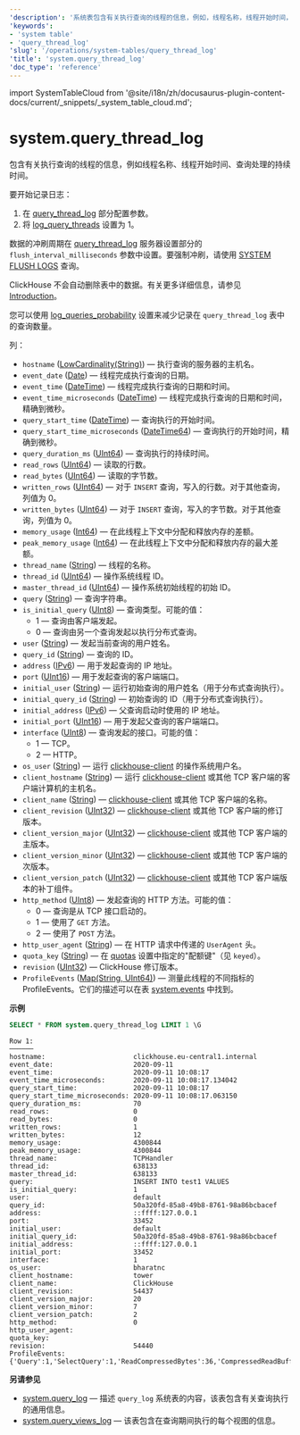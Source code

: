 ```yaml
---
'description': '系统表包含有关执行查询的线程的信息，例如，线程名称，线程开始时间，以及查询处理的持续时间。'
'keywords':
- 'system table'
- 'query_thread_log'
'slug': '/operations/system-tables/query_thread_log'
'title': 'system.query_thread_log'
'doc_type': 'reference'
---
```


import SystemTableCloud from '@site/i18n/zh/docusaurus-plugin-content-docs/current/_snippets/_system_table_cloud.md';


# system.query_thread_log

<SystemTableCloud/>

包含有关执行查询的线程的信息，例如线程名称、线程开始时间、查询处理的持续时间。

要开始记录日志：

1. 在 [query_thread_log](/operations/server-configuration-parameters/settings#query_thread_log) 部分配置参数。
2. 将 [log_query_threads](/operations/settings/settings#log_query_threads) 设置为 1。

数据的冲刷周期在 [query_thread_log](/operations/server-configuration-parameters/settings#query_thread_log) 服务器设置部分的 `flush_interval_milliseconds` 参数中设置。要强制冲刷，请使用 [SYSTEM FLUSH LOGS](/sql-reference/statements/system#flush-logs) 查询。

ClickHouse 不会自动删除表中的数据。有关更多详细信息，请参见 [Introduction](/operations/system-tables/overview#system-tables-introduction)。

您可以使用 [log_queries_probability](/operations/settings/settings#log_queries_probability) 设置来减少记录在 `query_thread_log` 表中的查询数量。

列：

- `hostname` ([LowCardinality(String)](../../sql-reference/data-types/string.md)) — 执行查询的服务器的主机名。
- `event_date` ([Date](../../sql-reference/data-types/date.md)) — 线程完成执行查询的日期。
- `event_time` ([DateTime](../../sql-reference/data-types/datetime.md)) — 线程完成执行查询的日期和时间。
- `event_time_microseconds` ([DateTime](../../sql-reference/data-types/datetime.md)) — 线程完成执行查询的日期和时间，精确到微秒。
- `query_start_time` ([DateTime](../../sql-reference/data-types/datetime.md)) — 查询执行的开始时间。
- `query_start_time_microseconds` ([DateTime64](../../sql-reference/data-types/datetime64.md)) — 查询执行的开始时间，精确到微秒。
- `query_duration_ms` ([UInt64](/sql-reference/data-types/int-uint#integer-ranges)) — 查询执行的持续时间。
- `read_rows` ([UInt64](/sql-reference/data-types/int-uint#integer-ranges)) — 读取的行数。
- `read_bytes` ([UInt64](/sql-reference/data-types/int-uint#integer-ranges)) — 读取的字节数。
- `written_rows` ([UInt64](/sql-reference/data-types/int-uint#integer-ranges)) — 对于 `INSERT` 查询，写入的行数。对于其他查询，列值为 0。
- `written_bytes` ([UInt64](/sql-reference/data-types/int-uint#integer-ranges)) — 对于 `INSERT` 查询，写入的字节数。对于其他查询，列值为 0。
- `memory_usage` ([Int64](../../sql-reference/data-types/int-uint.md)) — 在此线程上下文中分配和释放内存的差额。
- `peak_memory_usage` ([Int64](../../sql-reference/data-types/int-uint.md)) — 在此线程上下文中分配和释放内存的最大差额。
- `thread_name` ([String](../../sql-reference/data-types/string.md)) — 线程的名称。
- `thread_id` ([UInt64](../../sql-reference/data-types/int-uint.md)) — 操作系统线程 ID。
- `master_thread_id` ([UInt64](/sql-reference/data-types/int-uint#integer-ranges)) — 操作系统初始线程的初始 ID。
- `query` ([String](../../sql-reference/data-types/string.md)) — 查询字符串。
- `is_initial_query` ([UInt8](/sql-reference/data-types/int-uint#integer-ranges)) — 查询类型。可能的值：
  - 1 — 查询由客户端发起。
  - 0 — 查询由另一个查询发起以执行分布式查询。
- `user` ([String](../../sql-reference/data-types/string.md)) — 发起当前查询的用户姓名。
- `query_id` ([String](../../sql-reference/data-types/string.md)) — 查询的 ID。
- `address` ([IPv6](../../sql-reference/data-types/ipv6.md)) — 用于发起查询的 IP 地址。
- `port` ([UInt16](/sql-reference/data-types/int-uint#integer-ranges)) — 用于发起查询的客户端端口。
- `initial_user` ([String](../../sql-reference/data-types/string.md)) — 运行初始查询的用户姓名（用于分布式查询执行）。
- `initial_query_id` ([String](../../sql-reference/data-types/string.md)) — 初始查询的 ID（用于分布式查询执行）。
- `initial_address` ([IPv6](../../sql-reference/data-types/ipv6.md)) — 父查询启动时使用的 IP 地址。
- `initial_port` ([UInt16](/sql-reference/data-types/int-uint#integer-ranges)) — 用于发起父查询的客户端端口。
- `interface` ([UInt8](/sql-reference/data-types/int-uint#integer-ranges)) — 查询发起的接口。可能的值：
  - 1 — TCP。
  - 2 — HTTP。
- `os_user` ([String](../../sql-reference/data-types/string.md)) — 运行 [clickhouse-client](../../interfaces/cli.md) 的操作系统用户名。
- `client_hostname` ([String](../../sql-reference/data-types/string.md)) — 运行 [clickhouse-client](../../interfaces/cli.md) 或其他 TCP 客户端的客户端计算机的主机名。
- `client_name` ([String](../../sql-reference/data-types/string.md)) — [clickhouse-client](../../interfaces/cli.md) 或其他 TCP 客户端的名称。
- `client_revision` ([UInt32](../../sql-reference/data-types/int-uint.md)) — [clickhouse-client](../../interfaces/cli.md) 或其他 TCP 客户端的修订版本。
- `client_version_major` ([UInt32](../../sql-reference/data-types/int-uint.md)) — [clickhouse-client](../../interfaces/cli.md) 或其他 TCP 客户端的主版本。
- `client_version_minor` ([UInt32](../../sql-reference/data-types/int-uint.md)) — [clickhouse-client](../../interfaces/cli.md) 或其他 TCP 客户端的次版本。
- `client_version_patch` ([UInt32](../../sql-reference/data-types/int-uint.md)) — [clickhouse-client](../../interfaces/cli.md) 或其他 TCP 客户端版本的补丁组件。
- `http_method` ([UInt8](/sql-reference/data-types/int-uint#integer-ranges)) — 发起查询的 HTTP 方法。可能的值：
  - 0 — 查询是从 TCP 接口启动的。
  - 1 — 使用了 `GET` 方法。
  - 2 — 使用了 `POST` 方法。
- `http_user_agent` ([String](../../sql-reference/data-types/string.md)) — 在 HTTP 请求中传递的 `UserAgent` 头。
- `quota_key` ([String](../../sql-reference/data-types/string.md)) — 在 [quotas](../../operations/quotas.md) 设置中指定的"配额键"（见 `keyed`）。
- `revision` ([UInt32](../../sql-reference/data-types/int-uint.md)) — ClickHouse 修订版本。
- `ProfileEvents` ([Map(String, UInt64)](../../sql-reference/data-types/array.md)) — 测量此线程的不同指标的 ProfileEvents。它们的描述可以在表 [system.events](/operations/system-tables/events) 中找到。

**示例**

```sql
SELECT * FROM system.query_thread_log LIMIT 1 \G
```

```text
Row 1:
──────
hostname:                      clickhouse.eu-central1.internal
event_date:                    2020-09-11
event_time:                    2020-09-11 10:08:17
event_time_microseconds:       2020-09-11 10:08:17.134042
query_start_time:              2020-09-11 10:08:17
query_start_time_microseconds: 2020-09-11 10:08:17.063150
query_duration_ms:             70
read_rows:                     0
read_bytes:                    0
written_rows:                  1
written_bytes:                 12
memory_usage:                  4300844
peak_memory_usage:             4300844
thread_name:                   TCPHandler
thread_id:                     638133
master_thread_id:              638133
query:                         INSERT INTO test1 VALUES
is_initial_query:              1
user:                          default
query_id:                      50a320fd-85a8-49b8-8761-98a86bcbacef
address:                       ::ffff:127.0.0.1
port:                          33452
initial_user:                  default
initial_query_id:              50a320fd-85a8-49b8-8761-98a86bcbacef
initial_address:               ::ffff:127.0.0.1
initial_port:                  33452
interface:                     1
os_user:                       bharatnc
client_hostname:               tower
client_name:                   ClickHouse
client_revision:               54437
client_version_major:          20
client_version_minor:          7
client_version_patch:          2
http_method:                   0
http_user_agent:
quota_key:
revision:                      54440
ProfileEvents:        {'Query':1,'SelectQuery':1,'ReadCompressedBytes':36,'CompressedReadBufferBlocks':1,'CompressedReadBufferBytes':10,'IOBufferAllocs':1,'IOBufferAllocBytes':89,'ContextLock':15,'RWLockAcquiredReadLocks':1}
```

**另请参见**

- [system.query_log](/operations/system-tables/query_log) — 描述 `query_log` 系统表的内容，该表包含有关查询执行的通用信息。
- [system.query_views_log](/operations/system-tables/query_views_log) — 该表包含在查询期间执行的每个视图的信息。
